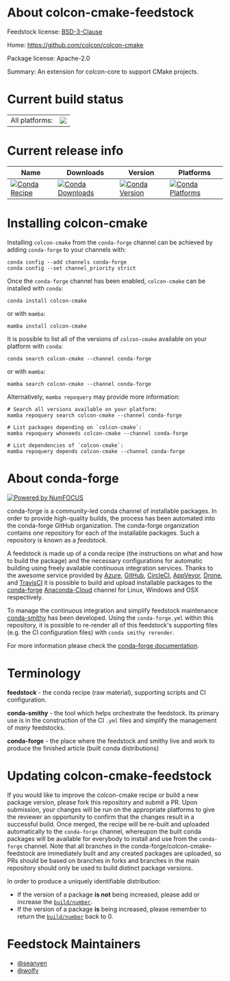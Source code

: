 About colcon-cmake-feedstock
============================

Feedstock license: [BSD-3-Clause](https://github.com/conda-forge/colcon-cmake-feedstock/blob/main/LICENSE.txt)

Home: https://github.com/colcon/colcon-cmake

Package license: Apache-2.0

Summary: An extension for colcon-core to support CMake projects.


Current build status
====================


<table><tr><td>All platforms:</td>
    <td>
      <a href="https://dev.azure.com/conda-forge/feedstock-builds/_build/latest?definitionId=8125&branchName=main">
        <img src="https://dev.azure.com/conda-forge/feedstock-builds/_apis/build/status/colcon-cmake-feedstock?branchName=main">
      </a>
    </td>
  </tr>
</table>

Current release info
====================

| Name | Downloads | Version | Platforms |
| --- | --- | --- | --- |
| [![Conda Recipe](https://img.shields.io/badge/recipe-colcon--cmake-green.svg)](https://anaconda.org/conda-forge/colcon-cmake) | [![Conda Downloads](https://img.shields.io/conda/dn/conda-forge/colcon-cmake.svg)](https://anaconda.org/conda-forge/colcon-cmake) | [![Conda Version](https://img.shields.io/conda/vn/conda-forge/colcon-cmake.svg)](https://anaconda.org/conda-forge/colcon-cmake) | [![Conda Platforms](https://img.shields.io/conda/pn/conda-forge/colcon-cmake.svg)](https://anaconda.org/conda-forge/colcon-cmake) |

Installing colcon-cmake
=======================

Installing `colcon-cmake` from the `conda-forge` channel can be achieved by adding `conda-forge` to your channels with:

```
conda config --add channels conda-forge
conda config --set channel_priority strict
```

Once the `conda-forge` channel has been enabled, `colcon-cmake` can be installed with `conda`:

```
conda install colcon-cmake
```

or with `mamba`:

```
mamba install colcon-cmake
```

It is possible to list all of the versions of `colcon-cmake` available on your platform with `conda`:

```
conda search colcon-cmake --channel conda-forge
```

or with `mamba`:

```
mamba search colcon-cmake --channel conda-forge
```

Alternatively, `mamba repoquery` may provide more information:

```
# Search all versions available on your platform:
mamba repoquery search colcon-cmake --channel conda-forge

# List packages depending on `colcon-cmake`:
mamba repoquery whoneeds colcon-cmake --channel conda-forge

# List dependencies of `colcon-cmake`:
mamba repoquery depends colcon-cmake --channel conda-forge
```


About conda-forge
=================

[![Powered by
NumFOCUS](https://img.shields.io/badge/powered%20by-NumFOCUS-orange.svg?style=flat&colorA=E1523D&colorB=007D8A)](https://numfocus.org)

conda-forge is a community-led conda channel of installable packages.
In order to provide high-quality builds, the process has been automated into the
conda-forge GitHub organization. The conda-forge organization contains one repository
for each of the installable packages. Such a repository is known as a *feedstock*.

A feedstock is made up of a conda recipe (the instructions on what and how to build
the package) and the necessary configurations for automatic building using freely
available continuous integration services. Thanks to the awesome service provided by
[Azure](https://azure.microsoft.com/en-us/services/devops/), [GitHub](https://github.com/),
[CircleCI](https://circleci.com/), [AppVeyor](https://www.appveyor.com/),
[Drone](https://cloud.drone.io/welcome), and [TravisCI](https://travis-ci.com/)
it is possible to build and upload installable packages to the
[conda-forge](https://anaconda.org/conda-forge) [Anaconda-Cloud](https://anaconda.org/)
channel for Linux, Windows and OSX respectively.

To manage the continuous integration and simplify feedstock maintenance
[conda-smithy](https://github.com/conda-forge/conda-smithy) has been developed.
Using the ``conda-forge.yml`` within this repository, it is possible to re-render all of
this feedstock's supporting files (e.g. the CI configuration files) with ``conda smithy rerender``.

For more information please check the [conda-forge documentation](https://conda-forge.org/docs/).

Terminology
===========

**feedstock** - the conda recipe (raw material), supporting scripts and CI configuration.

**conda-smithy** - the tool which helps orchestrate the feedstock.
                   Its primary use is in the construction of the CI ``.yml`` files
                   and simplify the management of *many* feedstocks.

**conda-forge** - the place where the feedstock and smithy live and work to
                  produce the finished article (built conda distributions)


Updating colcon-cmake-feedstock
===============================

If you would like to improve the colcon-cmake recipe or build a new
package version, please fork this repository and submit a PR. Upon submission,
your changes will be run on the appropriate platforms to give the reviewer an
opportunity to confirm that the changes result in a successful build. Once
merged, the recipe will be re-built and uploaded automatically to the
`conda-forge` channel, whereupon the built conda packages will be available for
everybody to install and use from the `conda-forge` channel.
Note that all branches in the conda-forge/colcon-cmake-feedstock are
immediately built and any created packages are uploaded, so PRs should be based
on branches in forks and branches in the main repository should only be used to
build distinct package versions.

In order to produce a uniquely identifiable distribution:
 * If the version of a package **is not** being increased, please add or increase
   the [``build/number``](https://docs.conda.io/projects/conda-build/en/latest/resources/define-metadata.html#build-number-and-string).
 * If the version of a package **is** being increased, please remember to return
   the [``build/number``](https://docs.conda.io/projects/conda-build/en/latest/resources/define-metadata.html#build-number-and-string)
   back to 0.

Feedstock Maintainers
=====================

* [@seanyen](https://github.com/seanyen/)
* [@wolfv](https://github.com/wolfv/)

